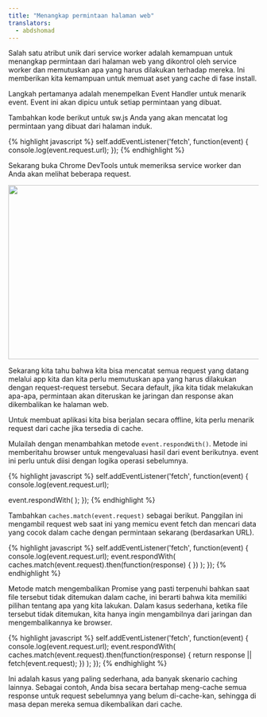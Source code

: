 ```yaml
---
title: "Menangkap permintaan halaman web"
translators:
  - abdshomad
---
```


Salah satu atribut unik dari service worker adalah kemampuan untuk menangkap permintaan dari halaman web yang dikontrol oleh service worker dan memutuskan apa yang harus dilakukan terhadap mereka. Ini memberikan kita kemampuan untuk memuat aset yang cache di fase install.

Langkah pertamanya adalah menempelkan Event Handler untuk menarik event. Event ini
akan dipicu untuk setiap permintaan yang dibuat.

Tambahkan kode berikut untuk sw.js Anda yang akan mencatat log permintaan yang dibuat dari 
halaman induk.

{% highlight javascript %}
self.addEventListener('fetch', function(event) {
 console.log(event.request.url);
});
{% endhighlight %}

Sekarang buka Chrome DevTools untuk memeriksa service worker dan Anda akan melihat beberapa request.


<img src="images/image04.png" width="624" height="350" />

Sekarang kita tahu bahwa kita bisa mencatat semua request yang datang melalui app kita
dan kita perlu memutuskan apa yang harus dilakukan dengan request-request tersebut. Secara default, jika kita tidak melakukan
apa-apa, permintaan akan diteruskan ke jaringan dan response akan 
dikembalikan ke halaman web.

Untuk membuat aplikasi kita bisa berjalan secara offline, kita perlu menarik request dari cache 
jika tersedia di cache.


Mulailah dengan menambahkan metode `event.respondWith()`. Metode ini memberitahu browser untuk
mengevaluasi hasil dari event berikutnya. event ini perlu untuk diisi
dengan logika operasi sebelumnya.

{% highlight javascript %}
self.addEventListener('fetch', function(event) {
 console.log(event.request.url);
 
 event.respondWith( );
});
{% endhighlight %}
   
Tambahkan `caches.match(event.request)` sebagai berikut. Panggilan ini mengambil request web saat ini
yang memicu event fetch dan mencari data yang cocok dalam cache dengan 
permintaan sekarang (berdasarkan URL). 


{% highlight javascript %}
self.addEventListener('fetch', function(event) {
 console.log(event.request.url);
 event.respondWith(
   caches.match(event.request).then(function(response) { })
 );
});
{% endhighlight %}

Metode match mengembalikan Promise yang pasti terpenuhi bahkan saat file tersebut tidak ditemukan 
dalam cache, ini berarti bahwa kita memiliki pilihan tentang apa yang kita lakukan. Dalam kasus sederhana,
ketika file tersebut tidak ditemukan, kita hanya ingin mengambilnya dari jaringan dan 
mengembalikannya ke browser.

{% highlight javascript %}
self.addEventListener('fetch', function(event) {
 console.log(event.request.url);
 event.respondWith(
   caches.match(event.request).then(function(response) {
     return response || fetch(event.request);
   })
 );
});
{% endhighlight %}

Ini adalah kasus yang paling sederhana, ada banyak skenario caching lainnya. Sebagai contoh,
Anda bisa secara bertahap meng-cache semua response untuk request sebelumnya yang belum di-cache-kan, sehingga 
di masa depan mereka semua dikembalikan dari cache. 


